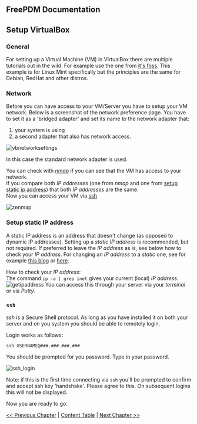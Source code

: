 ## FreePDM Documentation

## Setup VirtualBox

### General

For setting up a Virtual Machine (VM) in VirtualBox there are multiple tutorials out in the wild.
For example use the one from [it's foss](https://itsfoss.com/install-linux-mint-in-virtualbox/).
This example is for Linux Mint specifically but the principles are the same for Debian, RedHat and other distros.

### Network

Before you can have access to your VM/Server you have to setup your VM network.
Below is a screenshot of the network preference page.
You have to set it as a 'bridged adapter' and set its name to the network adapter that:

1. your system is using
2. a second adapter that also has network access.

![vbnetworksettings](./figures/VBNetworksettings.png)

In this case the standard network adapter is used.

You can check with [_nmap_](https://nmap.org) if you can see that the VM has access to your network.  
If you compare both _IP addresses_ (one from _nmap_ and one from [setup static ip address](#setup-static-ip-address)) that both _IP addresses_ are the same.  
Now you can access your VM via [ssh](#ssh)

![zenmap](figures/Zenmap.png)

### Setup static IP address

A static IP address is an address that doesn't change (as opposed to dynamic IP addresses). Setting up a _static_ _IP address_ is recommended, but not required.
If preferred to leave the _IP address_ as is, see below how to check your _IP address_.
For changing an _IP address_ to a _static_ one, see for example [this blog](https://www.rosehosting.com/blog/how-to-configure-static-ip-address-on-ubuntu-20-04/) or [here](https://linuxconfig.org/how-to-setup-a-static-ip-address-on-debian-linux).

How to check your _IP address_:  
The command `ip -a | grep inet` gives your current (local) _IP address_.
![getipaddress](./figures/get_IPadress.png)
You can access this through your server via your _terminal_ or via _Putty_. 

### `ssh`

_ssh_ is a Secure Shell protocol.
As long as you have installed it on both your server and on you system you should be able to remotely login.

Login works as follows:

```shell
ssh USERNAME@###.###.###.###
```

You should be prompted for you password. Type in your password.

![ssh_login](./figures/ssh_login.png)

Note: if this is the first time connecting via `ssh` you'll be prompted to confirm and accept ssh key 'handshake'. Please agree to this. On subsequent logins this will not be displayed. 

Now you are ready to go.

[<< Previous Chapter](commands.md) | [Content Table](README.md) | [Next Chapter >>]()
